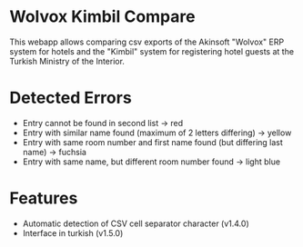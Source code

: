 # Wolvox Kimbil Compare
This webapp allows comparing csv exports of the Akinsoft "Wolvox" ERP system for hotels and the "Kimbil" system for registering hotel guests at the Turkish Ministry of the Interior.

# Detected Errors
* Entry cannot be found in second list -> red
* Entry with similar name found (maximum of 2 letters differing) -> yellow
* Entry with same room number and first name found (but differing last name) -> fuchsia
* Entry with same name, but different room number found -> light blue

# Features
* Automatic detection of CSV cell separator character (v1.4.0)
* Interface in turkish (v1.5.0)
